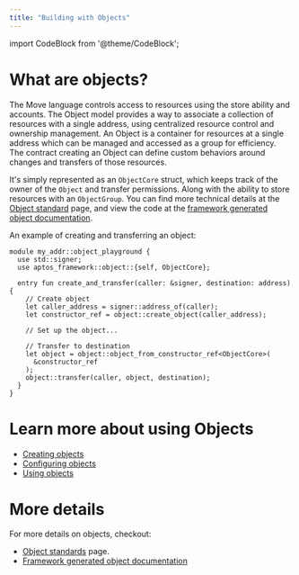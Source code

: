 ```yaml
---
title: "Building with Objects"
---
```


import CodeBlock from '@theme/CodeBlock';

# What are objects?

The Move language controls access to resources using the store ability and
accounts. The Object model provides a way to associate a collection of resources
with a single address, using centralized resource control and ownership
management. An Object is a container for resources at a single address which can
be managed and accessed as a group for efficiency. The contract creating an
Object can define custom behaviors around changes and transfers of those
resources.

It's simply represented as an `ObjectCore` struct, which keeps track of the
owner of the `Object` and transfer permissions. Along with the ability to store
resources with an `ObjectGroup`. You can find more technical details at the
[Object standard](/standards/aptos-object.md) page, and view the code at the
[framework generated object documentation](../../../reference/move.md).

An example of creating and transferring an object:

```move
module my_addr::object_playground {
  use std::signer;
  use aptos_framework::object::{self, ObjectCore};

  entry fun create_and_transfer(caller: &signer, destination: address) {
    // Create object
    let caller_address = signer::address_of(caller);
    let constructor_ref = object::create_object(caller_address);

    // Set up the object...

    // Transfer to destination
    let object = object::object_from_constructor_ref<ObjectCore>(
      &constructor_ref
    );
    object::transfer(caller, object, destination);
  }
}
```

# Learn more about using Objects

- [Creating objects](./creating-objects.md)
- [Configuring objects](./configuring-objects.md)
- [Using objects](./using-objects.md)

# More details

For more details on objects, checkout:

- [Object standards](/standards/aptos-object.md) page.
- [Framework generated object documentation](/reference/move/##?branch=mainnet&page=aptos-framework/doc/object.md)
